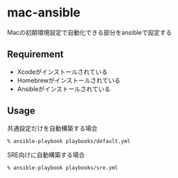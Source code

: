 # mac-ansible
Macの初期環境設定で自動化できる部分をansibleで設定する

## Requirement
- Xcodeがインストールされている
- Homebrewがインストールされている
- Ansibleがインストールされている

## Usage

共通設定だけを自動構築する場合
```
% ansible-playbook playbooks/default.yml
```

SRE向けに自動構築する場合
```
% ansible-playbook playbooks/sre.yml
```

